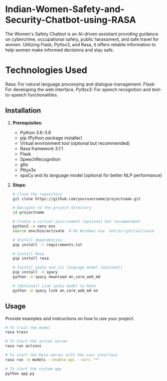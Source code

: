 # Indian-Women-Safety-and-Security-Chatbot-using-RASA
 The Women's Safety Chatbot is an AI-driven assistant providing guidance on cybercrime, occupational safety, public harassment, and safe travel for women. Utilizing Flask, Pyttsx3, and Rasa, it offers reliable information to help women make informed decisions and stay safe.
# Technologies Used
Rasa: For natural language processing and dialogue management.
Flask: For developing the web interface.
Pyttsx3: For speech recognition and text-to-speech functionalities.

## Installation

1. **Prerequisites**:
    - Python 3.6-3.8
    - pip (Python package installer)
    - Virtual environment tool (optional but recommended)
    - Rasa framework 3.1.1
    - Flask
    - SpeechRecognition
    - gtts
    - Pttys3x
    - spaCy and its language model (optional for better NLP performance)

2. **Steps**:
    ```bash
    # Clone the repository
    git clone https://github.com/yourusername/projectname.git

    # Navigate to the project directory
    cd projectname

    # Create a virtual environment (optional but recommended)
    python3 -m venv env
    source env/bin/activate  # On Windows use `env\Scripts\activate`

    # Install dependencies
    pip install -r requirements.txt

    # Install Rasa
    pip install rasa

    # Install spaCy and its language model (optional)
    pip install -U spacy
    python -m spacy download en_core_web_md

    # (Optional) Link spaCy model to Rasa
    python -m spacy link en_core_web_md en
    ```



## Usage

Provide examples and instructions on how to use your project.

```bash
# To train the model
rasa train

# To start the action server
rasa run actions

# To start the Rasa server with the user interface
rasa run -m models --enable-api --cors "*"

# To start the custom app
python app.py
